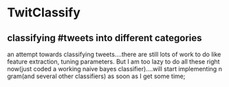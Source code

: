 TwitClassify
============

classifying #tweets into different categories
---------------------------------------------
  an attempt towards classifying tweets....there are still lots of work to do like feature extraction, tuning parameters.
But I am too lazy to do all these right now(just coded a working naive bayes classifier)....will start implementing 
n gram(and several other classifiers) as soon as I get some time;
